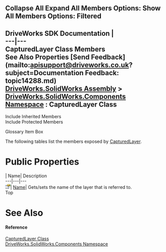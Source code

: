 Collapse All Expand All Members Options: Show All  Members Options: Filtered   
---  
DriveWorks SDK Documentation  |   
---|---  
CapturedLayer Class Members   
See Also Properties [Send Feedback](mailto:apisupport@driveworks.co.uk?subject=Documentation Feedback: topic14288.md)  
[DriveWorks.SolidWorks Assembly](topic13342.md) > [DriveWorks.SolidWorks.Components Namespace](topic13925.md) : CapturedLayer Class  
---  
  
Include Inherited Members    
Include Protected Members  


Glossary Item Box

The following tables list the members exposed by [CapturedLayer](topic14288.md).

# Public Properties

| Name| Description  
---|---|---  
![Public Property](dotnetimages/publicProperty.gif)| [Name](topic14294.md)| Gets/sets the name of the layer that is referred to.   
Top

# See Also

#### Reference

[CapturedLayer Class](topic14288.md)   
[DriveWorks.SolidWorks.Components Namespace](topic13925.md)


